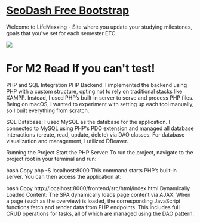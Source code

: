 
# <a href="https://demos.adminmart.com/free/bootstrap/modernize-bootstrap-lite/src/html/index.html">SeoDash Free Bootstrap</a>
Welcome to LifeMaxxing - Site where you update your studying milestones, goals that you've set for each semester ETC. 

<!-- Main image of Template -->
<a target="_blank" href="https://adminmart.com/product/modernize-free-bootstrap-5-admin-template/?ref=5">
  <img src="https://adminmart.com/wp-content/uploads/2024/06/SEODash-Bootstrap_light.jpg" />
</a>

<h1>For M2 Read If you can't test!</h1>
<a> PHP and SQL Integration
PHP Backend:
I implemented the backend using PHP with a custom structure, opting not to rely on traditional stacks like XAMPP. Instead, I used PHP’s built‑in server to serve and process PHP files. Being on macOS, I wanted to experiment with setting up each tool manually, so I built everything from scratch.

SQL Database:
I used MySQL as the database for the application. I connected to MySQL using PHP's PDO extension and managed all database interactions (create, read, update, delete) via DAO classes. For database visualization and management, I utilized DBeaver.

Running the Project
Start the PHP Server:
To run the project, navigate to the project root in your terminal and run:

bash
Copy
php -S localhost:8000
This command starts PHP’s built‑in server. You can then access the application at:

bash
Copy
http://localhost:8000/frontend/src/html/index.html
Dynamically Loaded Content:
The SPA dynamically loads page content via AJAX. When a page (such as the overview) is loaded, the corresponding JavaScript functions fetch and render data from PHP endpoints. This includes full CRUD operations for tasks, all of which are managed using the DAO pattern.
</a>


